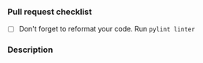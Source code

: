 ### Pull request checklist 

-   [ ] Don't forget to reformat your code. Run `pylint linter`

### Description


